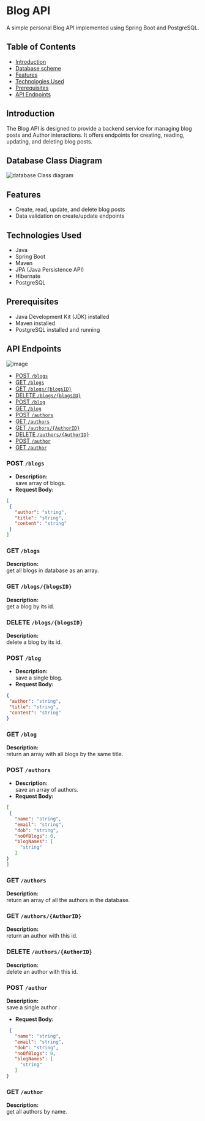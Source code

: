 # Blog API

A simple personal Blog API implemented using Spring Boot and PostgreSQL.

## Table of Contents

- [Introduction](#introduction)
- [Database scheme](#database-class-diagram)
- [Features](#features)
- [Technologies Used](#technologies-used)
- [Prerequisites](#prerequisites)
- [API Endpoints](#api-endpoints)

## Introduction

The Blog API is designed to provide a backend service for managing blog posts and Author interactions. It offers endpoints for creating, reading, updating, and deleting blog posts.

## Database Class Diagram
![database Class diagram](https://github.com/user-attachments/assets/99b08995-4ec8-4adf-bc9f-8d8815570499)

## Features

- Create, read, update, and delete blog posts
- Data validation on create/update endpoints

## Technologies Used

- Java
- Spring Boot
- Maven
- JPA (Java Persistence API)
- Hibernate
- PostgreSQL


## Prerequisites

- Java Development Kit (JDK) installed
- Maven installed
- PostgreSQL installed and running

## API Endpoints

![image](https://github.com/user-attachments/assets/35bdc745-d8f5-45bb-b312-40a80e85592c)

- [POST `/blogs`](#post-blogs)
- [GET `/blogs`](#get-blogs)
- [GET `/blogs/{blogsID}`](#get-blogsblogsid)
- [DELETE `/blogs/{blogsID}`](#delete-blogsblogsid)
- [POST `/blog`](#post-blog)
- [GET `/blog`](#get-blog)
- [POST `/authors`](#post-authors)
- [GET `/authors`](#get-authors)
- [GET `/authors/{AuthorID}`](#get-authorsauthorid)
- [DELETE `/authors/{AuthorID}`](#delete-authorsauthorid)
- [POST `/author`](#post-author)
- [GET `/author`](#get-author)

### POST `/blogs`
- **Description:**  
save array of blogs.
- **Request Body:**
 ```JSON
[
  {
    "author": "string",
    "title": "string",
    "content": "string"
  }
]
```
### GET `/blogs`
**Description:**  
get all blogs in database as an array.
### GET `/blogs/{blogsID}`
**Description:**  
get a blog by its id.
### DELETE `/blogs/{blogsID}`
**Description:**  
delete a blog by its id.
### POST `/blog`
- **Description:**  
save a single blog.
- **Request Body:**
 ```JSON
{
  "author": "string",
  "title": "string",
  "content": "string"
}
```
### GET `/blog`
**Description:**  
return an array with all blogs by the same title.
### POST `/authors`
- **Description:**  
save an array of authors.
- **Request Body:**
 ```JSON
[
  {
    "name": "string",
    "email": "string",
    "dob": "string",
    "noOfBlogs": 0,
    "blogNames": [
      "string"
    ]
}
]
```
### GET `/authors`
**Description:**  
return an array of all the authors in the database.
### GET `/authors/{AuthorID}`
**Description:**  
return an author with this id.
### DELETE `/authors/{AuthorID}`
**Description:**  
delete an author with this id.
### POST `/author`
**Description:**  
save a single author .
- **Request Body:**
 ```JSON
  {
    "name": "string",
    "email": "string",
    "dob": "string",
    "noOfBlogs": 0,
    "blogNames": [
      "string"
    ]
}
```
### GET `/author`
**Description:**  
get all authors by name.




